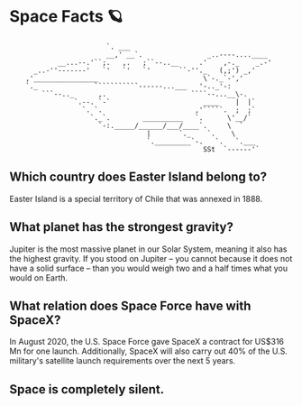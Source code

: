 # Space Facts 🪐

                            `. ___
                            __,' __`.                _..----....____
                __...--.'``;.   ,.   ;``--..__     .'    ,-._    _.-'
          _..-''-------'   `'   `'   `'       ``-''._   (,;') _,'
        ,'________________                          \`-._`-','
        `._              ```````````------...___   '-.._'-:
            ```--.._      ,.                     ````--...__\-.
                    `.--. `-`                       ____    |  |`
                      `. `.                       ,'`````.  ;  ;`
                        `._`.        __________   `.      \'__/`
                          `-:._____/______/___/____`.     \  `
                                      |       `._    `.    \
                                      `._________`-.   `.   `.___
                                                    SSt  `------'`

## Which country does Easter Island belong to?

Easter Island is a special territory of Chile that was annexed in 1888.

## What planet has the strongest gravity?

Jupiter is the most massive planet in our Solar System, meaning it also has the highest gravity. If you stood on Jupiter – you cannot because it does not have a solid surface – than you would weigh two and a half times what you would on Earth.

## What relation does Space Force have with SpaceX?

In August 2020, the U.S. Space Force gave SpaceX a contract for US$316 Mn for one launch. Additionally, SpaceX will also carry out 40% of the U.S. military's satellite launch requirements over the next 5 years.

## Space is completely silent. 
